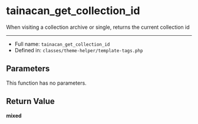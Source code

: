 # tainacan_get_collection_id


When visiting a collection archive or single, returns the current collection id

***

* Full name: `tainacan_get_collection_id`
* Defined in: `classes/theme-helper/template-tags.php`

## Parameters

This function has no parameters.

## Return Value

**mixed**
